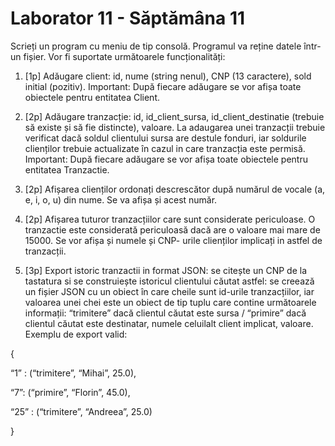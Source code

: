 # Laborator 11 - Săptămâna 11

Scrieți un program cu meniu de tip consolă. Programul va reține datele într-un fișier. Vor fi suportate
următoarele funcționalități:
1. [1p] Adăugare client: id, nume (string nenul), CNP (13 caractere), sold initial (pozitiv).
Important:
După fiecare adăugare se vor afișa toate obiectele pentru entitatea Client.
2. [2p] Adăugare tranzacție: id, id_client_sursa, id_client_destinatie (trebuie să existe și să fie
distincte), valoare. La adaugarea unei tranzacții trebuie verificat dacă soldul clientului sursa are
destule fonduri, iar soldurile clienților trebuie actualizate în cazul in care tranzacția este
permisă.
Important:
După fiecare adăugare se vor afișa toate obiectele pentru entitatea Tranzactie.
3. [2p] Afișarea clienților ordonați descrescător după numărul de vocale (a, e, i, o, u) din nume. Se
va afișa și acest număr.
4. [2p] Afișarea tuturor tranzacțiilor care sunt considerate periculoase. O tranzactie este considerată periculoasă dacă are o valoare mai mare de 15000. Se vor afișa și numele și CNP-
urile clienților implicați in astfel de tranzacții.

5. [3p] Export istoric tranzactii in format JSON: se citește un CNP de la tastatura si se construiește
istoricul clientului căutat astfel: se creează un fișier JSON cu un obiect în care cheile sunt id-urile
tranzacțiilor, iar valoarea unei chei este un obiect de tip tuplu care contine următoarele
informații: “trimitere” dacă clientul căutat este sursa / “primire” dacă clientul căutat este
destinatar, numele celuilalt client implicat, valoare.
Exemplu de export valid:

{

“1” : (“trimitere”, “Mihai”, 25.0),

“7”: (“primire”, “Florin”, 45.0),

“25” : (“trimitere”, “Andreea”, 25.0)

}
